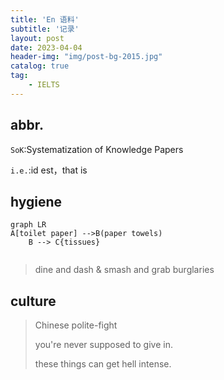 ```yaml
---
title: 'En 语料'
subtitle: '记录'
layout: post
date: 2023-04-04
header-img: "img/post-bg-2015.jpg"
catalog: true
tag: 
    - IELTS
---
```


## abbr.

`SoK`:Systematization of Knowledge Papers 

`i.e.`:id est，that is



## hygiene

```mermaid
graph LR
A[toilet paper] -->B(paper towels)
    B --> C{tissues}
 
```

> dine and dash & smash and grab burglaries



## culture

> Chinese polite-fight 
>
> you're never supposed to give in.
>
> these things can get hell intense.
>

